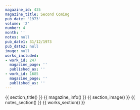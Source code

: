 ```yaml
---
magazine_id: 435
magazine_title: Second Coming
pub_date: '1973'
volume: '2'
number: 4
month: ''
notes: null
pub_date1: 31/12/1973
pub_date2: null
image: null
works_included:
- work_id: 247
  magazine_page: ''
  published_as: ''
- work_id: 1685
  magazine_page: ''
  published_as: ''
---
```


{{ section_title() }}
{{ magazine_info() }}
{{ section_image() }}
{{ notes_section() }}
{{ works_section() }}
